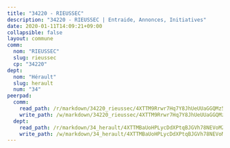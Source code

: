 ```yaml
---
title: "34220 - RIEUSSEC"
description: "34220 - RIEUSSEC | Entraide, Annonces, Initiatives"
date: 2020-01-11T14:09:21+09:00
collapsible: false
layout: commune
comm:
  nom: "RIEUSSEC"
  slug: rieussec
  cp: "34220"
dept:
  nom: "Hérault"
  slug: herault
  num: "34"
peerpad:
  comm:
    read_path: /r/markdown/34220_rieussec/4XTTM9Rrwr7Hq7Y8JhUeUUaGGQMz5xo4XQus9LzcUCtQ33stg
    write_path: /w/markdown/34220_rieussec/4XTTM9Rrwr7Hq7Y8JhUeUUaGGQMz5xo4XQus9LzcUCtQ33stg-K3TgU7rNVoBcR3TYN1J8FsHQMkSZTN54pk2qVFvAhtjaNh49rh49b9yMyceVQFBYuKaKeDfmqN2wP1ePF8HRgQJDyHx141sryQgyk5ivu5sQBH2BQWY1Jr3KWBPq5kubnHgCySNx
  dept:
    read_path: /r/markdown/34_herault/4XTTMBaUoHPLycDdXPtqBJGVh78NEVoMZNyf8Wnh1X5DK6Ew8
    write_path: /w/markdown/34_herault/4XTTMBaUoHPLycDdXPtqBJGVh78NEVoMZNyf8Wnh1X5DK6Ew8-K3TgTd4rzWVX1F82NgGyNepGUxhqCmodCALjxNZeEdBQWQhd1NJYx1gHMW9QBLL6sN41ALXRejLsG2VetgVferfVncrvVCz47dChJvN8ouQLRMdWs4KpxKPeRYR1nspmhzdBqF8J
---
```


